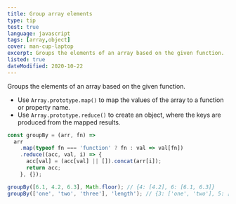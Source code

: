 ```yaml
---
title: Group array elements
type: tip
test: true
language: javascript
tags: [array,object]
cover: man-cup-laptop
excerpt: Groups the elements of an array based on the given function.
listed: true
dateModified: 2020-10-22
---
```


Groups the elements of an array based on the given function.

- Use `Array.prototype.map()` to map the values of the array to a function or property name.
- Use `Array.prototype.reduce()` to create an object, where the keys are produced from the mapped results.

```js
const groupBy = (arr, fn) =>
  arr
    .map(typeof fn === 'function' ? fn : val => val[fn])
    .reduce((acc, val, i) => {
      acc[val] = (acc[val] || []).concat(arr[i]);
      return acc;
    }, {});

groupBy([6.1, 4.2, 6.3], Math.floor); // {4: [4.2], 6: [6.1, 6.3]}
groupBy(['one', 'two', 'three'], 'length'); // {3: ['one', 'two'], 5: ['three']}
```
